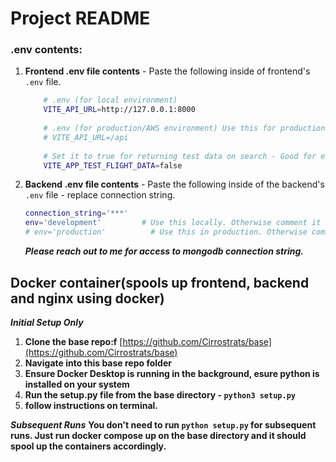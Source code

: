 
# Project README

### .env contents:
1. **Frontend .env file contents** - Paste the following inside of frontend's `.env` file.

    ```bash
        # .env (for local environment)
        VITE_API_URL=http://127.0.0.1:8000
        
        # .env (for production/AWS environment) Use this for production. Comment it out on local machine
        # VITE_API_URL=/api
        
        # Set it to true for returning test data on search - Good for efficient frontend dev. Set to false if requesting actual data.
        VITE_APP_TEST_FLIGHT_DATA=false
    ```

2. **Backend .env file contents** - Paste the following inside of the backend's `.env` file - replace connection string. 

    ```bash
    connection_string='***'
    env='development'         # Use this locally. Otherwise comment it out
    # env='production'          # Use this in production. Otherwise comment it out locally.
    ```

    ***Please reach out to me for access to mongodb connection string.***


## Docker container(spools up frontend, backend and nginx using docker)
***Initial Setup Only***
1. **Clone the base repo:f** [https://github.com/Cirrostrats/base](https://github.com/Cirrostrats/base)
2. **Navigate into this base repo folder**
3. **Ensure Docker Desktop is running in the background, esure python is installed on your system**
6. **Run the setup.py file from the base directory - `python3 setup.py`**
7. **follow instructions on terminal.**

***Subsequent Runs***
**You don't need to run `python setup.py` for subsequent runs. Just run docker compose up on the base directory and it should spool up the containers accordingly.**
